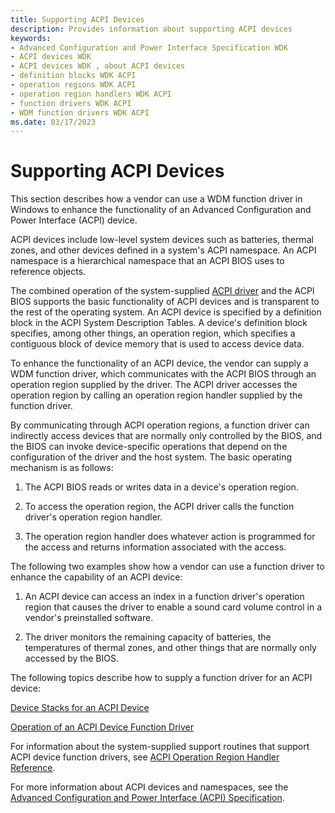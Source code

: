 ```yaml
---
title: Supporting ACPI Devices
description: Provides information about supporting ACPI devices
keywords:
- Advanced Configuration and Power Interface Specification WDK
- ACPI devices WDK
- ACPI devices WDK , about ACPI devices
- definition blocks WDK ACPI
- operation regions WDK ACPI
- operation region handlers WDK ACPI
- function drivers WDK ACPI
- WDM function drivers WDK ACPI
ms.date: 03/17/2023
---
```


# Supporting ACPI Devices

This section describes how a vendor can use a WDM function driver in Windows to enhance the functionality of an Advanced Configuration and Power Interface (ACPI) device.

ACPI devices include low-level system devices such as batteries, thermal zones, and other devices defined in a system's ACPI namespace. An ACPI namespace is a hierarchical namespace that an ACPI BIOS uses to reference objects.

The combined operation of the system-supplied [ACPI driver](../kernel/acpi-driver.md) and the ACPI BIOS supports the basic functionality of ACPI devices and is transparent to the rest of the operating system. An ACPI device is specified by a definition block in the ACPI System Description Tables. A device's definition block specifies, among other things, an operation region, which specifies a contiguous block of device memory that is used to access device data.

To enhance the functionality of an ACPI device, the vendor can supply a WDM function driver, which communicates with the ACPI BIOS through an operation region supplied by the driver. The ACPI driver accesses the operation region by calling an operation region handler supplied by the function driver.

By communicating through ACPI operation regions, a function driver can indirectly access devices that are normally only controlled by the BIOS, and the BIOS can invoke device-specific operations that depend on the configuration of the driver and the host system. The basic operating mechanism is as follows:

1. The ACPI BIOS reads or writes data in a device's operation region.

1. To access the operation region, the ACPI driver calls the function driver's operation region handler.

1. The operation region handler does whatever action is programmed for the access and returns information associated with the access.

The following two examples show how a vendor can use a function driver to enhance the capability of an ACPI device:

1. An ACPI device can access an index in a function driver's operation region that causes the driver to enable a sound card volume control in a vendor's preinstalled software.

1. The driver monitors the remaining capacity of batteries, the temperatures of thermal zones, and other things that are normally only accessed by the BIOS.

The following topics describe how to supply a function driver for an ACPI device:

[Device Stacks for an ACPI Device](device-stacks-for-an-acpi-device.md)

[Operation of an ACPI Device Function Driver](operation-of-an-acpi-device-function-driver.md)

For information about the system-supplied support routines that support ACPI device function drivers, see [ACPI Operation Region Handler Reference](/windows-hardware/drivers/ddi/_acpi/index).

For more information about ACPI devices and namespaces, see the [Advanced Configuration and Power Interface (ACPI) Specification](https://uefi.org/specifications).
